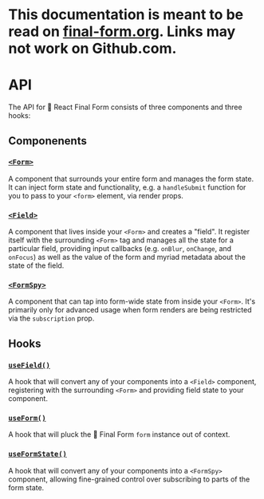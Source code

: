 # This documentation is meant to be read on [final-form.org](https://final-form.org/docs/react-final-form/api). Links may not work on Github.com.

# API

The API for 🏁 React Final Form consists of three components and three hooks:

## Componenents

### [`<Form>`](api/Form)

A component that surrounds your entire form and manages the form state. It can inject form state and functionality, e.g. a `handleSubmit` function for you to pass to your `<form>` element, via render props.

### [`<Field>`](api/Field)

A component that lives inside your `<Form>` and creates a "field". It register itself with the surrounding `<Form>` tag and manages all the state for a particular field, providing input callbacks (e.g. `onBlur`, `onChange`, and `onFocus`) as well as the value of the form and myriad metadata about the state of the field.

### [`<FormSpy>`](api/FormSpy)

A component that can tap into form-wide state from inside your `<Form>`. It's primarily only for advanced usage when form renders are being restricted via the `subscription` prop.

## Hooks

### [`useField()`](api/useField)

A hook that will convert any of your components into a `<Field>` component, registering with the surrounding `<Form>` and providing field state to your component.

### [`useForm()`](api/useForm)

A hook that will pluck the 🏁 Final Form `form` instance out of context.

### [`useFormState()`](api/useFormState)

A hook that will convert any of your components into a `<FormSpy>` component, allowing fine-grained control over subscribing to parts of the form state.
